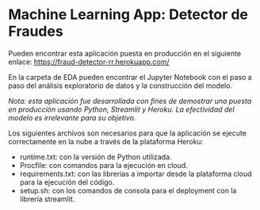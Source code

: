 # Machine Learning App: Detector de Fraudes

Pueden encontrar esta aplicación puesta en producción en el siguiente enlace: https://fraud-detector-rr.herokuapp.com/

En la carpeta de EDA pueden encontrar el Jupyter Notebook con el paso a paso del análisis exploratorio de datos y la construcción del modelo.

*Nota: esta aplicación fue desarrollada con fines de demostrar una puesta en producción usando Python, Streamlit y Heroku. La efectividad del modelo es irrelevante para su objetivo.*

Los siguientes archivos son necesarios para que la aplicación se ejecute correctamente en la nube a través de la plataforma Heroku:
* runtime.txt: con la versión de Python utilizada.
* Procfile: con comandos para la ejecución en cloud.
* requirements.txt: con las librerías a importar desde la plataforma cloud para la ejecución del código.
* setup.sh: con los comandos de consola para el deployment con la librería streamlit.



